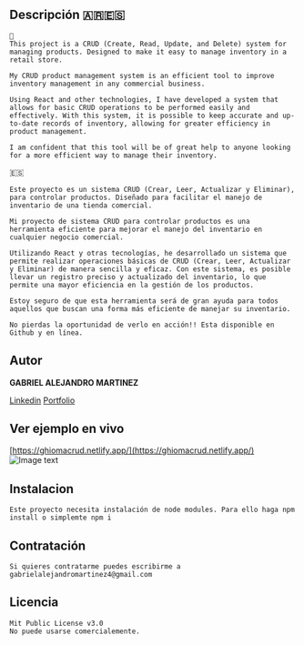 ## Descripción  🇦🇷🇪🇸
	
	🏴󠁧󠁢󠁥󠁮󠁧󠁿
	This project is a CRUD (Create, Read, Update, and Delete) system for managing products. Designed to make it easy to manage inventory in a retail store.

	My CRUD product management system is an efficient tool to improve inventory management in any commercial business.

	Using React and other technologies, I have developed a system that allows for basic CRUD operations to be performed easily and effectively. With this system, it is possible to keep accurate and up-to-date records of inventory, allowing for greater efficiency in product management.

	I am confident that this tool will be of great help to anyone looking for a more efficient way to manage their inventory.

	

🇪🇸
			
	Este proyecto es un sistema CRUD (Crear, Leer, Actualizar y Eliminar), para controlar productos. Diseñado para facilitar el manejo de inventario de una tienda comercial.

	Mi proyecto de sistema CRUD para controlar productos es una herramienta eficiente para mejorar el manejo del inventario en cualquier negocio comercial.

	Utilizando React y otras tecnologías, he desarrollado un sistema que permite realizar operaciones básicas de CRUD (Crear, Leer, Actualizar y Eliminar) de manera sencilla y eficaz. Con este sistema, es posible llevar un registro preciso y actualizado del inventario, lo que permite una mayor eficiencia en la gestión de los productos.

	Estoy seguro de que esta herramienta será de gran ayuda para todos aquellos que buscan una forma más eficiente de manejar su inventario.

	No pierdas la oportunidad de verlo en acción!! Esta disponible en Github y en línea.


## Autor 

**GABRIEL ALEJANDRO MARTINEZ**

[Linkedin](https://www.linkedin.com/in/gabrielmartinezghioma/)
[Portfolio](https://gabrielmartinezghioma.netlify.app/)

## Ver ejemplo en vivo

[https://ghiomacrud.netlify.app/](https://ghiomacrud.netlify.app/)
![Image text](https://github.com/gabrielmartinezghioma/ReactAcademloWoork3/blob/main/public/screen.png)

## Instalacion 

	Este proyecto necesita instalación de node modules. Para ello haga npm install o simplemte npm i 

## Contratación 
	Si quieres contratarme puedes escribirme a gabrielalejandromartinez4@gmail.com

## Licencia

	Mit Public License v3.0
	No puede usarse comercialemente.

